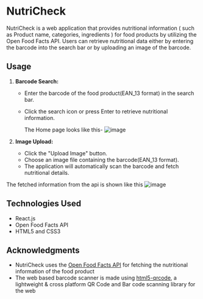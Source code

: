 # NutriCheck

NutriCheck is a web application that provides nutritional information ( such as Product name, categories, ingredients ) for food products by utilizing the Open Food Facts API. Users can retrieve nutritional data either by entering the barcode into the search bar or by uploading an image of the barcode.

## Usage

1. **Barcode Search:**
   - Enter the barcode of the food product(EAN_13 format) in the search bar.
   - Click the search icon or press Enter to retrieve nutritional information.
  
     The Home page looks like this-
     ![image](https://github.com/MonalikaPatnaik/NutriScan/assets/99353300/0d35c6f6-8d52-4f84-b755-b13f89430621)


2. **Image Upload:**
   - Click the "Upload Image" button.
   - Choose an image file containing the barcode(EAN_13 format).
   - The application will automatically scan the barcode and fetch nutritional details.

  The fetched information from the api is shown like this
    ![image](https://github.com/MonalikaPatnaik/NutriScan/assets/99353300/88af9840-c798-4c67-9e53-0dfdc7ac6a81)



## Technologies Used

- React.js
- Open Food Facts API
- HTML5 and CSS3

## Acknowledgments

- NutriCheck uses the [Open Food Facts API](https://openfoodfacts.github.io/openfoodfacts-server/api/) for fetching the nutritional information of the food product
- The web based barcode scanner is made using [html5-qrcode](https://github.com/mebjas/html5-qrcode#for-using-inline-qr-code-scanning-with-webcam-or-smartphone-camera), a lightweight & cross platform QR Code and Bar code scanning library for the web
